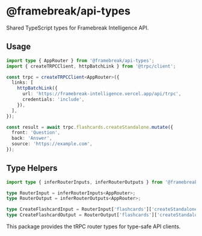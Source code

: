 # @framebreak/api-types

Shared TypeScript types for Framebreak Intelligence API.

## Usage

```typescript
import type { AppRouter } from '@framebreak/api-types';
import { createTRPCClient, httpBatchLink } from '@trpc/client';

const trpc = createTRPCClient<AppRouter>({
  links: [
    httpBatchLink({
      url: 'https://framebreak-intelligence.vercel.app/api/trpc',
      credentials: 'include',
    }),
  ],
});

const result = await trpc.flashcards.createStandalone.mutate({
  front: 'Question',
  back: 'Answer',
  source: 'https://example.com',
});
```

## Type Helpers

```typescript
import type { inferRouterInputs, inferRouterOutputs } from '@framebreak/api-types';

type RouterInput = inferRouterInputs<AppRouter>;
type RouterOutput = inferRouterOutputs<AppRouter>;

type CreateFlashcardInput = RouterInput['flashcards']['createStandalone'];
type CreateFlashcardOutput = RouterOutput['flashcards']['createStandalone'];
```

This package provides the tRPC router types for type-safe API clients.

